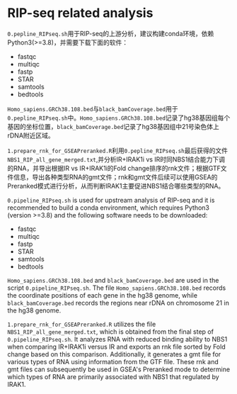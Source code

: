 # RIP-seq related analysis

`0.pepline_RIPseq.sh`用于RIP-seq的上游分析，建议构建conda环境，依赖Python3(>=3.8)，并需要下载下面的软件：
* fastqc
* multiqc
* fastp
* STAR
* samtools
* bedtools

`Homo_sapiens.GRCh38.108.bed`与`black_bamCoverage.bed`用于`0.pepline_RIPseq.sh`中。`Homo_sapiens.GRCh38.108.bed`记录了hg38基因组每个基因的坐标位置，`black_bamCoverage.bed`记录了hg38基因组中21号染色体上rDNA附近区域。

`1.prepare_rnk_for_GSEAPreranked.R`利用`0.pepline_RIPseq.sh`最后获得的文件`NBS1_RIP_all_gene_merged.txt`,并分析IR+IRAK1i vs IR时同NBS1结合能力下调的RNA，并导出根据IR vs IR+IRAK1i的Fold change排序的rnk文件；根据GTF文件信息，导出各种类型RNA的gmt文件；rnk和gmt文件后续可以使用GSEA的Preranked模式进行分析，从而判断IRAK1主要促进NBS1结合哪些类型的RNA。

`0.pipeline_RIPseq.sh` is used for upstream analysis of RIP-seq and it is recommended to build a conda environment, which requires Python3 (version >=3.8) and the following software needs to be downloaded:
* fastqc
* multiqc
* fastp
* STAR
* samtools
* bedtools

`Homo_sapiens.GRCh38.108.bed` and `black_bamCoverage.bed` are used in the script `0.pipeline_RIPseq.sh`. The file `Homo_sapiens.GRCh38.108.bed` records the coordinate positions of each gene in the hg38 genome, while `black_bamCoverage.bed` records the regions near rDNA on chromosome 21 in the hg38 genome.

`1.prepare_rnk_for_GSEAPreranked.R` utilizes the file `NBS1_RIP_all_gene_merged.txt`, which is obtained from the final step of `0.pipeline_RIPseq.sh`. It analyzes RNA with reduced binding ability to NBS1 when comparing IR+IRAK1i versus IR and exports an rnk file sorted by Fold change based on this comparison. Additionally, it generates a gmt file for various types of RNA using information from the GTF file. These rnk and gmt files can subsequently be used in GSEA's Preranked mode to determine which types of RNA are primarily associated with NBS1 that regulated by IRAK1.




